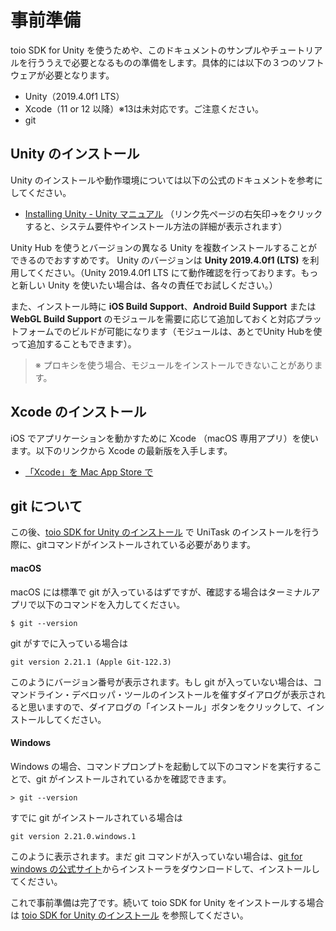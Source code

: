 # 事前準備

toio SDK for Unity を使うためや、このドキュメントのサンプルやチュートリアルを行ううえで必要となるものの準備をします。具体的には以下の３つのソフトウェアが必要となります。

- Unity（2019.4.0f1 LTS）
- Xcode（11 or 12 以降）※13は未対応です。ご注意ください。
- git

## Unity のインストール

Unity のインストールや動作環境については以下の公式のドキュメントを参考にしてください。

- [Installing Unity \- Unity マニュアル](https://docs.unity3d.com/ja/2019.4/Manual/GettingStartedInstallingUnity.html)
（リンク先ページの右矢印→をクリックすると、システム要件やインストール方法の詳細が表示されます）

Unity Hub を使うとバージョンの異なる Unity を複数インストールすることができるのでおすすめです。
Unity のバージョンは **Unity 2019.4.0f1 (LTS)** を利用してください。（Unity 2019.4.0f1 LTS にて動作確認を行っております。もっと新しい Unity を使いたい場合は、各々の責任でお試しください。）

また、インストール時に **iOS Build Support**、**Android Build Support** または **WebGL Build Support** のモジュールを需要に応じて追加しておくと対応プラットフォームでのビルドが可能になります（モジュールは、あとでUnity Hubを使って追加することもできます）。

> ※ プロキシを使う場合、モジュールをインストールできないことがあります。

## Xcode のインストール

iOS でアプリケーションを動かすために Xcode （macOS 専用アプリ）を使います。以下のリンクから Xcode の最新版を入手します。

- [‎「Xcode」を Mac App Store で](https://apps.apple.com/jp/app/xcode/id497799835)

## git について

この後、[toio SDK for Unity のインストール](download_sdk.md) で UniTask のインストールを行う際に、gitコマンドがインストールされている必要があります。

#### macOS

macOS には標準で git が入っているはずですが、確認する場合はターミナルアプリで以下のコマンドを入力してください。

```
$ git --version
```

git がすでに入っている場合は

```
git version 2.21.1 (Apple Git-122.3)
```

このようにバージョン番号が表示されます。もし git が入っていない場合は、コマンドライン・デベロッパ・ツールのインストールを催すダイアログが表示されると思いますので、ダイアログの「インストール」ボタンをクリックして、インストールしてください。

#### Windows

Windows の場合、コマンドプロンプトを起動して以下のコマンドを実行することで、git がインストールされているかを確認できます。

```
> git --version
```

すでに git がインストールされている場合は

```
git version 2.21.0.windows.1
```

このように表示されます。まだ git コマンドが入っていない場合は、[git for windows の公式サイト](https://gitforwindows.org/)からインストーラをダウンロードして、インストールしてください。



これで事前準備は完了です。続いて toio SDK for Unity をインストールする場合は [toio SDK for Unity のインストール](download_sdk.md) を参照してください。
